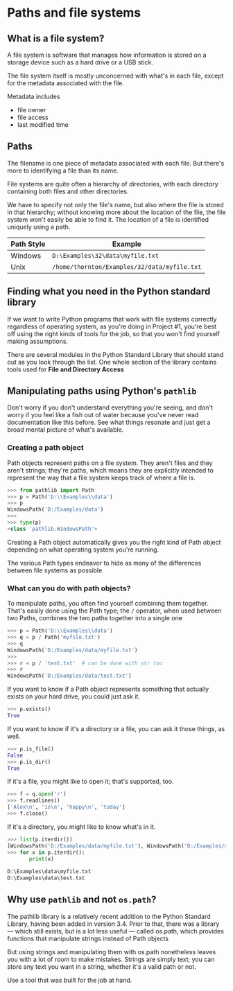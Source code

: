 # Paths and file systems

## What is a file system?

A file system is software that manages how information is stored on a storage device such as a hard drive or a USB stick.

The file system itself is mostly unconcerned with what's in each file, except for the metadata associated with the file.

Metadata includes

- file owner
- file access
- last modified time

## Paths

The filename is one piece of metadata associated with each file. But there's more to identifying a file than its name.

File systems are quite often a hierarchy of directories, with each directory containing both files and other directories.

We have to specify not only the file's name, but also where the file is stored in that hierarchy; without knowing more about the location of the file, the file system won't easily be able to find it. The location of a file is identified uniquely using a path.

| Path Style | Example |
| ---- | ---- |
| Windows | `D:\Examples\32\data\myfile.txt` |
| Unix | `/home/thornton/Examples/32/data/myfile.txt` |

## Finding what you need in the Python standard library

If we want to write Python programs that work with file systems correctly regardless of operating system, as you're doing in Project #1, you're best off using the right kinds of tools for the job, so that you won't find yourself making assumptions.

There are several modules in the Python Standard Library that should stand out as you look through the list. One whole section of the library contains tools used for **File and Directory Access**

## Manipulating paths using Python's `pathlib`

Don't worry if you don't understand everything you're seeing, and don't worry if you feel like a fish out of water because you've never read documentation like this before. See what things resonate and just get a broad mental picture of what's available.

### Creating a path object

Path objects represent paths on a file system. They aren't files and they aren't strings; they're paths, which means they are explicitly intended to represent the way that a file system keeps track of where a file is.

```Python
>>> from pathlib import Path
>>> p = Path('D:\\Examples\\data')  
>>> p  
WindowsPath('D:/Examples/data')
>>>
>>> type(p)  
<class 'pathlib.WindowsPath'>
```

Creating a Path object automatically gives you the right kind of Path object depending on what operating system you're running.

The various Path types endeavor to hide as many of the differences between file systems as possible

### What can you do with path objects?

To manipulate paths, you often find yourself combining them together. That's easily done using the Path type; the `/` operator, when used between two Paths, combines the two paths together into a single one

```Python
>>> p = Path('D:\\Examples\\data')  
>>> q = p / Path('myfile.txt')  
>>> q  
WindowsPath('D:/Examples/data/myfile.txt')
>>>
>>> r = p / 'test.txt'  # can be done with str too
>>> r  
WindowsPath('D:/Examples/data/test.txt')
```

If you want to know if a Path object represents something that actually exists on your hard drive, you could just ask it.

```Python
>>> p.exists()  
True
```

If you want to know if it's a directory or a file, you can ask it those things, as well.

```Python
>>> p.is_file()  
False  
>>> p.is_dir()  
True
```

If it's a file, you might like to open it; that's supported, too.

```Python
>>> f = q.open('r')  
>>> f.readlines()  
['Alex\n', 'is\n', 'happy\n', 'today']  
>>> f.close()
```

If it's a directory, you might like to know what's in it.

```Python
>>> list(p.iterdir())  
[WindowsPath('D:/Examples/data/myfile.txt'), WindowsPath('D:/Examples/data/test.txt')]
>>> for x in p.iterdir():  
       print(x)  
  
D:\Examples\data\myfile.txt  
D:\Examples\data\test.txt
```

## Why use `pathlib` and not `os.path`?

The pathlib library is a relatively recent addition to the Python Standard Library, having been added in version 3.4. Prior to that, there was a library — which still exists, but is a lot less useful — called os.path, which provides functions that manipulate strings instead of Path objects

But using strings and manipulating them with os.path nonetheless leaves you with a lot of room to make mistakes. Strings are simply text; you can store any text you want in a string, whether it's a valid path or not.

Use a tool that was built for the job at hand.

